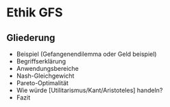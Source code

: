 
# Ethik GFS

## Gliederung
- Beispiel (Gefangenendilemma oder Geld beispiel)
- Begriffserklärung
- Anwendungsbereiche
- Nash-Gleichgewicht
- Pareto-Optimalität
- Wie würde [Utilitarismus/Kant/Aristoteles] handeln?
- Fazit

